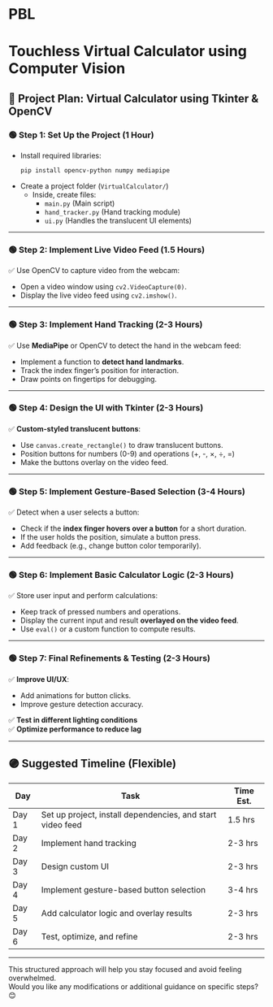 # PBL
<h1>Touchless Virtual Calculator using Computer Vision</h1>


## **🔹 Project Plan: Virtual Calculator using Tkinter & OpenCV**  

### **🟢 Step 1: Set Up the Project (1 Hour)**  
- Install required libraries:  
  ```bash
  pip install opencv-python numpy mediapipe
  ```
- Create a project folder (`VirtualCalculator/`)  
  - Inside, create files:  
    - `main.py` (Main script)  
    - `hand_tracker.py` (Hand tracking module)  
    - `ui.py` (Handles the translucent UI elements)  

---

### **🟢 Step 2: Implement Live Video Feed (1.5 Hours)**  
✅ Use OpenCV to capture video from the webcam:  
- Open a video window using `cv2.VideoCapture(0)`.  
- Display the live video feed using `cv2.imshow()`.  

---

### **🟢 Step 3: Implement Hand Tracking (2-3 Hours)**  
✅ Use **MediaPipe** or OpenCV to detect the hand in the webcam feed:  
- Implement a function to **detect hand landmarks**.  
- Track the index finger’s position for interaction.  
- Draw points on fingertips for debugging.  

---

### **🟢 Step 4: Design the UI with Tkinter (2-3 Hours)**  
✅ **Custom-styled translucent buttons**:  
- Use `canvas.create_rectangle()` to draw translucent buttons.  
- Position buttons for numbers (0-9) and operations (+, -, ×, ÷, =)  
- Make the buttons overlay on the video feed.  

---

### **🟢 Step 5: Implement Gesture-Based Selection (3-4 Hours)**  
✅ Detect when a user selects a button:  
- Check if the **index finger hovers over a button** for a short duration.  
- If the user holds the position, simulate a button press.  
- Add feedback (e.g., change button color temporarily).  

---

### **🟢 Step 6: Implement Basic Calculator Logic (2-3 Hours)**  
✅ Store user input and perform calculations:  
- Keep track of pressed numbers and operations.  
- Display the current input and result **overlayed on the video feed**.  
- Use `eval()` or a custom function to compute results.  

---

### **🟢 Step 7: Final Refinements & Testing (2-3 Hours)**  
✅ **Improve UI/UX**:  
- Add animations for button clicks.  
- Improve gesture detection accuracy.  

✅ **Test in different lighting conditions**  
✅ **Optimize performance to reduce lag**  

---

## **🟣 Suggested Timeline (Flexible)**  
| Day | Task | Time Est. |
|------|------|----------|
| Day 1 | Set up project, install dependencies, and start video feed | 1.5 hrs |
| Day 2 | Implement hand tracking | 2-3 hrs |
| Day 3 | Design custom UI | 2-3 hrs |
| Day 4 | Implement gesture-based button selection | 3-4 hrs |
| Day 5 | Add calculator logic and overlay results | 2-3 hrs |
| Day 6 | Test, optimize, and refine | 2-3 hrs |

---

This structured approach will help you stay focused and avoid feeling overwhelmed.  
Would you like any modifications or additional guidance on specific steps? 😊
